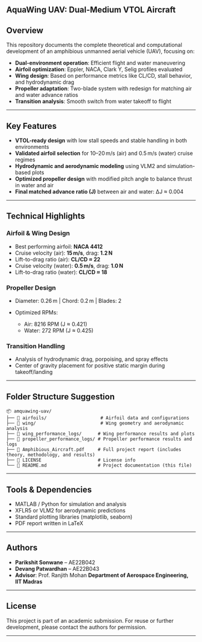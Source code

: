 ## AquaWing UAV: Dual-Medium VTOL Aircraft

## Overview

This repository documents the complete theoretical and computational development of an amphibious unmanned aerial vehicle (UAV), focusing on:

* **Dual-environment operation**: Efficient flight and water maneuvering
* **Airfoil optimization**: Eppler, NACA, Clark Y, Selig profiles evaluated
* **Wing design**: Based on performance metrics like CL/CD, stall behavior, and hydrodynamic drag
* **Propeller adaptation**: Two-blade system with redesign for matching air and water advance ratios
* **Transition analysis**: Smooth switch from water takeoff to flight

---

## Key Features

* **VTOL-ready design** with low stall speeds and stable handling in both environments
* **Validated airfoil selection** for 10–20 m/s (air) and 0.5 m/s (water) cruise regimes
* **Hydrodynamic and aerodynamic modeling** using VLM2 and simulation-based plots
* **Optimized propeller design** with modified pitch angle to balance thrust in water and air
* **Final matched advance ratio (J)** between air and water: ΔJ ≈ 0.004

---

## Technical Highlights

### Airfoil & Wing Design

* Best performing airfoil: **NACA 4412**
* Cruise velocity (air): **15 m/s**, drag: **1.2 N**
* Lift-to-drag ratio (air): **CL/CD ≈ 22**
* Cruise velocity (water): **0.5 m/s**, drag: **1.0 N**
* Lift-to-drag ratio (water): **CL/CD ≈ 18**

### Propeller Design

* Diameter: 0.26 m | Chord: 0.2 m | Blades: 2
* Optimized RPMs:

  * Air: 8216 RPM (J ≈ 0.421)
  * Water: 272 RPM (J ≈ 0.425)

### Transition Handling

* Analysis of hydrodynamic drag, porpoising, and spray effects
* Center of gravity placement for positive static margin during takeoff/landing

---

## Folder Structure Suggestion

```
📦 amquawing-uav/
├── 📁 airfoils/                    # Airfoil data and configurations
├── 📁 wing/                        # Wing geometry and aerodynamic analysis
├── 📁 wing_performance_logs/      # Wing performance results and plots
├── 📁 propeller_performance_logs/ # Propeller performance results and logs
├── 📄 Amphibious_Aircraft.pdf     # Full project report (includes theory, methodology, and results)
├── 📄 LICENSE                     # License info
└── 📄 README.md                   # Project documentation (this file)
```

---

## Tools & Dependencies

* MATLAB / Python for simulation and analysis
* XFLR5 or VLM2 for aerodynamic predictions
* Standard plotting libraries (matplotlib, seaborn)
* PDF report written in LaTeX

---

## Authors

* **Parikshit Sonwane** – AE22B042
* **Devang Patwardhan** – AE22B043
* **Advisor**: Prof. Ranjith Mohan
  **Department of Aerospace Engineering, IIT Madras**

---

## License

This project is part of an academic submission. For reuse or further development, please contact the authors for permission.

---
